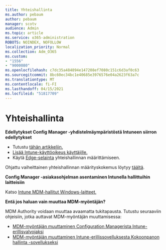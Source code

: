 ```yaml
---
title: Yhteishallinta
ms.author: pebaum
author: pebaum
manager: scotv
audience: Admin
ms.topic: article
ms.service: o365-administration
ROBOTS: NOINDEX, NOFOLLOW
localization_priority: Normal
ms.collection: Adm_O365
ms.custom:
- "1556"
- "9000080"
ms.openlocfilehash: c7dc35a484894e147208ef7080c151c6d3af0c63
ms.sourcegitcommit: 8bc60ec34bc1e40685e3976576e04a2623f63a7c
ms.translationtype: MT
ms.contentlocale: fi-FI
ms.lasthandoff: 04/15/2021
ms.locfileid: "51817709"
---
```

# <a name="co-management"></a>Yhteishallinta

**Edellytykset Config Manager -yhdistelmäympäristöstä Intuneen siirron edellytykset**

- Tutustu [tähän artikkeliin.](https://docs.microsoft.com/mem/configmgr/mdm/understand/what-happened-to-hybrid)
- [Lisää Intune-käyttöoikeus käyttäjille.](https://docs.microsoft.com/mem/intune/fundamentals/licenses-assign)
- Käytä [Edge-selainta](https://www.microsoft.com/edge) yhteishallinnan määrittämiseen.

Ohjattu vaiheittainen yhteishallinnan määrityskokemus löytyy [täältä](https://admin.microsoft.com/AdminPortal/Home?#/modernonboarding/comanagesetupguide).

**Config Manager -asiakasohjelman asentaminen Intunella hallittuihin laitteisiin**

Katso [Intune MDM-hallitut Windows-laitteet.](https://docs.microsoft.com/mem/configmgr/core/clients/deploy/deploy-clients-to-windows-computers#bkmk_mdm)

**Entä jos haluan vain muuttaa MDM-myöntäjän?**

MDM Authority voidaan muuttaa avaamatta tukitapausta. Tutustu seuraaviin ohjeisiin, jotka auttavat MDM-myöntäjän muuttamisessa:

- [MDM-myöntäjän muuttaminen Configuration Managerista Intune-erillisvalvojaksi](https://docs.microsoft.com/mem/configmgr/mdm/understand/what-happened-to-hybrid)
- [MDM-myöntäjän muuttaminen Intune-erillissovelluksesta Kokoonpanon hallinta -sovellukseksi](https://docs.microsoft.com/mem/configmgr/mdm/understand/what-happened-to-hybrid)
